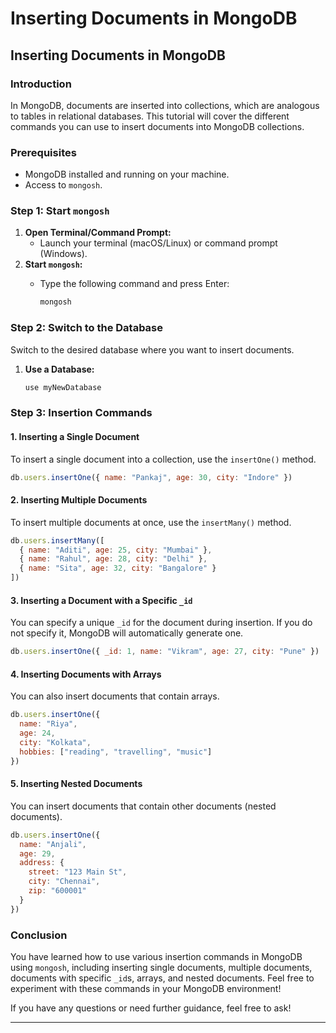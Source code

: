 # Inserting Documents in MongoDB

## Inserting Documents in MongoDB

### Introduction

In MongoDB, documents are inserted into collections, which are analogous to tables in relational databases. This tutorial will cover the different commands you can use to insert documents into MongoDB collections.

### Prerequisites

* MongoDB installed and running on your machine.
* Access to `mongosh`.

### Step 1: Start `mongosh`

1. **Open Terminal/Command Prompt:**
   * Launch your terminal (macOS/Linux) or command prompt (Windows).
2. **Start `mongosh`:**
   *   Type the following command and press Enter:

       ```bash
       mongosh
       ```

### Step 2: Switch to the Database

Switch to the desired database where you want to insert documents.

1.  **Use a Database:**

    ```javascript
    use myNewDatabase
    ```

### Step 3: Insertion Commands

#### 1. Inserting a Single Document

To insert a single document into a collection, use the `insertOne()` method.

```javascript
db.users.insertOne({ name: "Pankaj", age: 30, city: "Indore" })
```

#### 2. Inserting Multiple Documents

To insert multiple documents at once, use the `insertMany()` method.

```javascript
db.users.insertMany([
  { name: "Aditi", age: 25, city: "Mumbai" },
  { name: "Rahul", age: 28, city: "Delhi" },
  { name: "Sita", age: 32, city: "Bangalore" }
])
```

#### 3. Inserting a Document with a Specific `_id`

You can specify a unique `_id` for the document during insertion. If you do not specify it, MongoDB will automatically generate one.

```javascript
db.users.insertOne({ _id: 1, name: "Vikram", age: 27, city: "Pune" })
```

#### 4. Inserting Documents with Arrays

You can also insert documents that contain arrays.

```javascript
db.users.insertOne({
  name: "Riya",
  age: 24,
  city: "Kolkata",
  hobbies: ["reading", "travelling", "music"]
})
```

#### 5. Inserting Nested Documents

You can insert documents that contain other documents (nested documents).

```javascript
db.users.insertOne({
  name: "Anjali",
  age: 29,
  address: {
    street: "123 Main St",
    city: "Chennai",
    zip: "600001"
  }
})
```

### Conclusion

You have learned how to use various insertion commands in MongoDB using `mongosh`, including inserting single documents, multiple documents, documents with specific `_id`s, arrays, and nested documents. Feel free to experiment with these commands in your MongoDB environment!

If you have any questions or need further guidance, feel free to ask!

***

